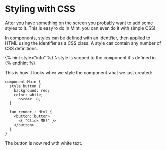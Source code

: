 # Styling with CSS

After you have something on the screen you probably want to add some styles to it. This is easy to do in Mint, you can even do it with simple CSS!

In components, styles can be defined with an identifier, then applied to HTML using the identifier as a CSS class. A style can contain any number of CSS definitions.

{% hint style="info" %}
A style is scoped to the component it's defined in.
{% endhint %}

This is how it looks when we style the component what we just created:

```text
component Main {
  style button {
    background: red;
    color: white;
      border: 0;
  }

  fun render : Html {
    <button::button>
      <{ "Click ME!" }>
    </button>
  }
}
```

The button is now red with white text.

